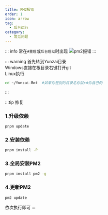 ```yaml
---
title: PM2报错
order: 1
icon: arrow
tag:
  - 后台运行
category:
  - 常见问题
---
```


::: info 
常在`#重启`或`后台启动`时出现
![pm2报错](/PM2.png)
:::
    
::: warning
首先转到Yunzai目录  
Windows直接在根目录右键打开git  
Linux执行  
```bash
cd ~/Yunzai-Bot  #如果你是别的目录名你就cd你自己的
```
:::
    
:::tip 修复

### 1.升级依赖
```bash
pnpm update
```

### 2.安装依赖
```bash
pnpm install -P
```

### 3.全局安装PM2
```bash
pnpm install pm2 -g
```

### 4.更新PM2
```bash
pm2 update
```
依次执行即可
:::